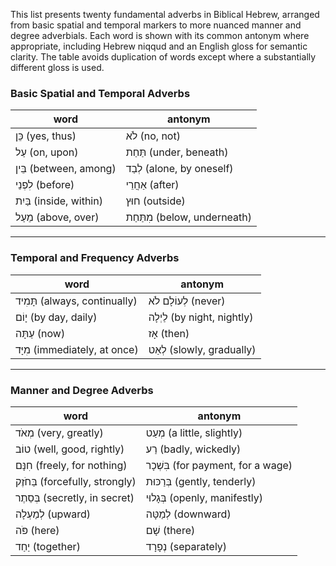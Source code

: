 This list presents twenty fundamental adverbs in Biblical Hebrew, arranged from basic spatial and temporal markers to more nuanced manner and degree adverbials. Each word is shown with its common antonym where appropriate, including Hebrew niqqud and an English gloss for semantic clarity. The table avoids duplication of words except where a substantially different gloss is used.

### Basic Spatial and Temporal Adverbs

| word | antonym |
|------------------------|-----------------------------|
| כֵּן (yes, thus) | לֹא (no, not) |
| עַל (on, upon) | תַּחַת (under, beneath) |
| בֵּין (between, among) | לְבַד (alone, by oneself) |
| לִפְנֵי (before) | אַחֲרֵי (after) |
| בַּיִת (inside, within)| חוּץ (outside) |
| מֵעַל (above, over) | מִתַּחַת (below, underneath)|

______________________________________________________________________

### Temporal and Frequency Adverbs

| word | antonym |
|--------------------------------|---------------------------------|
| תָּמִיד (always, continually) | לְעוֹלָם לֹא (never) |
| יָוֹם (by day, daily) | לַיְלָה (by night, nightly) |
| עַתָּה (now) | אָז (then) |
| מִיָּד (immediately, at once) | לְאַט (slowly, gradually) |

______________________________________________________________________

### Manner and Degree Adverbs

| word | antonym |
|-------------------------------|---------------------------------|
| מְאֹד (very, greatly) | מְעַט (a little, slightly) |
| טוֹב (well, good, rightly) | רַע (badly, wickedly) |
| חִנָּם (freely, for nothing) | בִּשְׁכָר (for payment, for a wage)|
| בַּחֹזֶק (forcefully, strongly) | בְּרַכּוּת (gently, tenderly) |
| בְּסֵתֶר (secretly, in secret) | בְּגָלוּי (openly, manifestly) |
| לְמַעְלָה (upward) | לְמַטָּה (downward) |
| פֹּה (here) | שָׁם (there) |
| יַחַד (together) | נְפָרָד (separately) |
